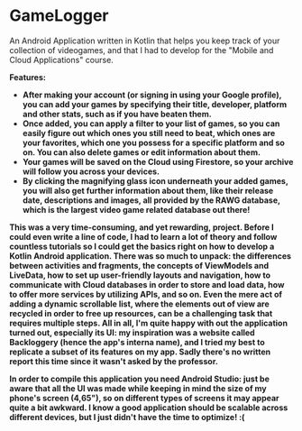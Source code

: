 # GameLogger
An Android Application written in Kotlin that helps you keep track of your collection of videogames, and that I had to develop for the "Mobile and Cloud Applications" course.


<b>Features<b>: <br/>
- After making your account (or signing in using your Google profile), you can add your games by specifying their title, developer, platform and other stats, such as if you have beaten them.<br/>
- Once added, you can apply a filter to your list of games, so you can easily figure out which ones you still need to beat, which ones are your favorites, which one you possess for a specific platform and so on. You can also delete games or edit information about them.<br/>
- Your games will be saved on the Cloud using Firestore, so your archive will follow you across your devices.<br/>
- By clicking the magnifying glass icon underneath your added games, you will also get further information about them, like their release date, descriptions and images, all provided by the RAWG database, which is the largest video game related database out there!


This was a very time-consuming, and yet rewarding, project. Before I could even write a line of code, I had to learn a lot of theory and follow countless tutorials so I could get the basics right on how to develop a Kotlin Android application. There was so much to unpack: the differences between activities and fragments, the concepts of ViewModels and LiveData, how to set up user-friendly layouts and navigation, how to communicate with Cloud databases in order to store and load data, how to offer more services by utilizing APIs, and so on. Even the mere act of adding a dynamic scrollable list, where the elements out of view are recycled in order to free up resources, can be a challenging task that requires multiple steps. 
All in all, I'm quite happy with out the application turned out, especially its UI: my inspiration was a website called Backloggery (hence the app's interna name), and I tried my best to replicate a subset of its features on my app.
Sadly there's no written report this time since it wasn't asked by the professor.

In order to compile this application you need Android Studio: just be aware that all the UI was made while keeping in mind the size of my phone's screen (4,65"), so on different types of screens it may appear quite a bit awkward. I know a good application should be scalable across different devices, but I just didn't have the time to optimize! :(

